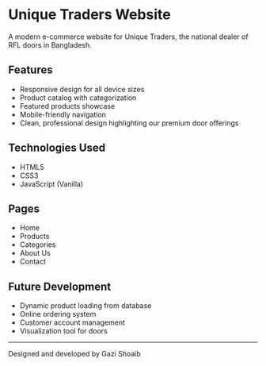 # Unique Traders Website

A modern e-commerce website for Unique Traders, the national dealer of RFL doors in Bangladesh.

## Features
- Responsive design for all device sizes
- Product catalog with categorization
- Featured products showcase
- Mobile-friendly navigation
- Clean, professional design highlighting our premium door offerings

## Technologies Used
- HTML5
- CSS3
- JavaScript (Vanilla)

## Pages
- Home
- Products
- Categories
- About Us
- Contact

## Future Development
- Dynamic product loading from database
- Online ordering system
- Customer account management
- Visualization tool for doors

---
Designed and developed by Gazi Shoaib
